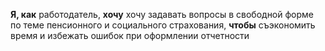 **Я, как** работодатель, 
**хочу** хочу задавать вопросы в свободной форме по теме пенсионного и социального страхования,
**чтобы** съэкономить время и избежать ошибок при оформлении отчетности
